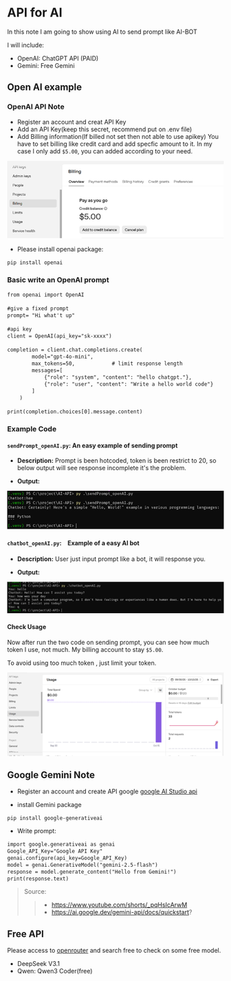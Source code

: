 # API for AI
In this note I am going to show using AI to send prompt like AI-BOT

I will include: 
- OpenAI: ChatGPT API (PAID)
- Gemini: Free Gemini

## Open AI example

### OpenAI API Note

- Register an account and creat API Key
- Add an API Key(keep this secret, recommend put on .env file)
- Add Billing information(If billed not set then not able to use apikey)
You have to set billing like credit card and add specfic amount to it. In my case I only add `$5.00`, you can added according to your need. 

![openai billing](img/billed.PNG)


- Please install openai package:
```
pip install openai
```

### Basic write an OpenAI prompt

```
from openai import OpenAI

#give a fixed prompt
prompt= "Hi what't up"

#api key
client = OpenAI(api_key="sk-xxxx")

completion = client.chat.completions.create(
        model="gpt-4o-mini",    
        max_tokens=50,            # limit response length
        messages=[
            {"role": "system", "content": "hello chatgpt."},
            {"role": "user", "content": "Write a hello world code"}
        ]
	)

print(completion.choices[0].message.content)
```


### Example Code

#### `sendPrompt_openAI.py`: An easy example of sending prompt
- **Description:** Prompt is been hotcoded, token is been restrict to 20, so below output will see response incomplete it's the problem.

- **Output:**

![sendprompt using openai](img/sendPrompt_openAI.PNG)

#### `chatbot_openAI.py`:　Example of a easy AI bot
- **Description:** User just input prompt like a bot, it will response you. 

- **Output:**

![chatbot using openai](img/chatbot_openAI.PNG)

#### Check Usage

Now after run the two code on sending prompt, you can see how much token I use, not much. My billing account to stay `$5.00`. 

To avoid using too  much token , just limit your token. 

![token used](img/tokenused.PNG)

## Google Gemini Note
- Register an account and create API google [google AI Studio api](https://aistudio.google.com/app/api-keys) 


- install Gemini package
```
pip install google-generativeai
```

- Write prompt:
```
import google.generativeai as genai
Google_API_Key="Google API Key"
genai.configure(api_key=Google_API_Key)
model = genai.GenerativeModel("gemini-2.5-flash")
response = model.generate_content("Hello from Gemini!")
print(response.text)
```

> Source: 
>> - https://www.youtube.com/shorts/_pqHsIcArwM
>> - https://ai.google.dev/gemini-api/docs/quickstart?


## Free API
Please access to [openrouter](#https://openrouter.ai) and search free to check on some free model.
- DeepSeek V3.1
- Qwen: Qwen3 Coder(free)
